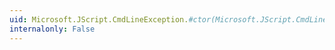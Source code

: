 ```yaml
---
uid: Microsoft.JScript.CmdLineException.#ctor(Microsoft.JScript.CmdLineError,System.String,System.Globalization.CultureInfo)
internalonly: False
---
```

